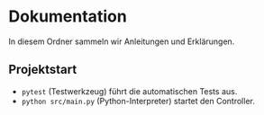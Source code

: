 # Dokumentation

In diesem Ordner sammeln wir Anleitungen und Erklärungen.

## Projektstart

* `pytest` (Testwerkzeug) führt die automatischen Tests aus.
* `python src/main.py` (Python-Interpreter) startet den Controller.
